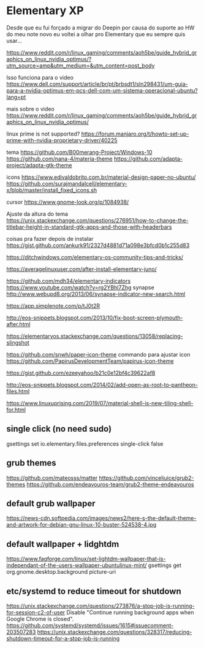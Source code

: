 # Elementary XP
Desde que eu fui forçado a migrar do Deepin por causa do suporte ao HW do meu note novo eu voltei a olhar pro Elementary que eu sempre quis usar...




https://www.reddit.com/r/linux_gaming/comments/aoh5be/guide_hybrid_graphics_on_linux_nvidia_optimus/?utm_source=amp&utm_medium=&utm_content=post_body

Isso funciona para o video
https://www.dell.com/support/article/br/pt/brbsdt1/sln298431/um-guia-para-a-nvidia-optimus-em-pcs-dell-com-um-sistema-operacional-ubuntu?lang=pt

mais sobre o video
https://www.reddit.com/r/linux_gaming/comments/aoh5be/guide_hybrid_graphics_on_linux_nvidia_optimus/

linux prime is not supported?
https://forum.manjaro.org/t/howto-set-up-prime-with-nvidia-proprietary-driver/40225


tema
https://github.com/B00merang-Project/Windows-10
https://github.com/nana-4/materia-theme
https://github.com/adapta-project/adapta-gtk-theme

icons
https://www.edivaldobrito.com.br/material-design-paper-no-ubuntu/
https://github.com/surajmandalcell/elementary-x/blob/master/install_fixed_icons.sh

cursor
https://www.gnome-look.org/p/1084938/

Ajuste da altura do tema
https://unix.stackexchange.com/questions/276951/how-to-change-the-titlebar-height-in-standard-gtk-apps-and-those-with-headerbars

coisas pra fazer depois de instalar
https://gist.github.com/ankurk91/2327d4881d71a098e3bfcd0b1c255d83

https://ditchwindows.com/elementary-os-community-tips-and-tricks/

https://averagelinuxuser.com/after-install-elementary-juno/

https://github.com/mdh34/elementary-indicators
https://www.youtube.com/watch?v=rg2YBhl7Zhg synapse
http://www.webupd8.org/2013/06/synapse-indicator-new-search.html

https://app.simplenote.com/p/tJ0t2R

http://eos-snippets.blogspot.com/2013/10/fix-boot-screen-plymouth-after.html

https://elementaryos.stackexchange.com/questions/13058/replacing-slingshot


https://github.com/snwh/paper-icon-theme commando para ajustar icon
https://github.com/PapirusDevelopmentTeam/papirus-icon-theme


https://gist.github.com/ezeeyahoo/b21c0e12bf4c39622af8

http://eos-snippets.blogspot.com/2014/02/add-open-as-root-to-pantheon-files.html

https://www.linuxuprising.com/2019/07/material-shell-is-new-tiling-shell-for.html


## single click (no need sudo)
gsettings set io.elementary.files.preferences single-click false

## grub themes
https://github.com/mateosss/matter
https://github.com/vinceliuice/grub2-themes
https://github.com/endeavouros-team/grub2-theme-endeavouros

## default grub wallpaper
https://news-cdn.softpedia.com/images/news2/here-s-the-default-theme-and-artwork-for-debian-gnu-linux-10-buster-524538-4.jpg

## default wallpaper + lidghtdm 
https://www.faqforge.com/linux/set-lightdm-wallpaper-that-is-independant-of-the-users-wallpaper-ubuntulinux-mint/
gsettings get org.gnome.desktop.background picture-uri

## etc/systemd to reduce timeout for shutdown
https://unix.stackexchange.com/questions/273876/a-stop-job-is-running-for-session-c2-of-user
Disable "Continue running background apps when Google Chrome is closed".
https://github.com/systemd/systemd/issues/1615#issuecomment-203507283
https://unix.stackexchange.com/questions/328317/reducing-shutdown-timeout-for-a-stop-job-is-running
